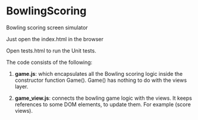 # BowlingScoring
Bowling scoring screen simulator

Just open the index.html in the browser

Open tests.html to run the Unit tests.

The code consists of the following:

1. **game.js**: which encapsulates all the Bowling scoring logic inside the constructor function Game().
Game() has nothing to do with the views layer.

2. **game_view.js**: connects the bowling game logic with the views. It keeps references to some DOM elements, to update
them. For example (score views).

